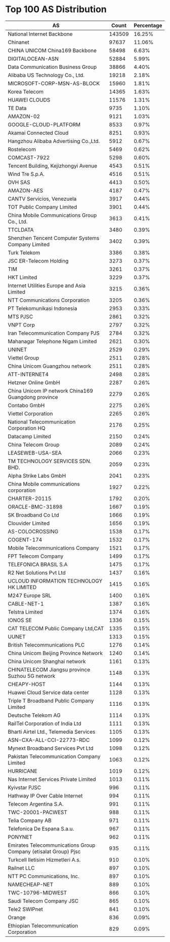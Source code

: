 # Top 100 AS Distribution
| AS | Count | Percentage |
|----|----|----|
| National Internet Backbone | 143509 | 16.25% |
| Chinanet | 97637 | 11.06% |
| CHINA UNICOM China169 Backbone | 58498 | 6.63% |
| DIGITALOCEAN-ASN | 52884 | 5.99% |
| Data Communication Business Group | 38866 | 4.40% |
| Alibaba US Technology Co., Ltd. | 19218 | 2.18% |
| MICROSOFT-CORP-MSN-AS-BLOCK | 15960 | 1.81% |
| Korea Telecom | 14365 | 1.63% |
| HUAWEI CLOUDS | 11576 | 1.31% |
| TE Data | 9735 | 1.10% |
| AMAZON-02 | 9121 | 1.03% |
| GOOGLE-CLOUD-PLATFORM | 8533 | 0.97% |
| Akamai Connected Cloud | 8251 | 0.93% |
| Hangzhou Alibaba Advertising Co.,Ltd. | 5912 | 0.67% |
| Rostelecom | 5469 | 0.62% |
| COMCAST-7922 | 5298 | 0.60% |
| Tencent Building, Kejizhongyi Avenue | 4543 | 0.51% |
| Wind Tre S.p.A. | 4516 | 0.51% |
| OVH SAS | 4413 | 0.50% |
| AMAZON-AES | 4187 | 0.47% |
| CANTV Servicios, Venezuela | 3917 | 0.44% |
| TOT Public Company Limited | 3901 | 0.44% |
| China Mobile Communications Group Co., Ltd. | 3613 | 0.41% |
| TTCLDATA | 3480 | 0.39% |
| Shenzhen Tencent Computer Systems Company Limited | 3402 | 0.39% |
| Turk Telekom | 3386 | 0.38% |
| JSC ER-Telecom Holding | 3273 | 0.37% |
| TIM | 3261 | 0.37% |
| HKT Limited | 3229 | 0.37% |
| Internet Utilities Europe and Asia Limited | 3215 | 0.36% |
| NTT Communications Corporation | 3205 | 0.36% |
| PT Telekomunikasi Indonesia | 2953 | 0.33% |
| MTS PJSC | 2861 | 0.32% |
| VNPT Corp | 2797 | 0.32% |
| Iran Telecommunication Company PJS | 2784 | 0.32% |
| Mahanagar Telephone Nigam Limited | 2621 | 0.30% |
| UNINET | 2529 | 0.29% |
| Viettel Group | 2511 | 0.28% |
| China Unicom Guangzhou network | 2511 | 0.28% |
| ATT-INTERNET4 | 2498 | 0.28% |
| Hetzner Online GmbH | 2287 | 0.26% |
| China Unicom IP network China169 Guangdong province | 2279 | 0.26% |
| Contabo GmbH | 2275 | 0.26% |
| Viettel Corporation | 2265 | 0.26% |
| National Telecommunication Corporation HQ | 2176 | 0.25% |
| Datacamp Limited | 2150 | 0.24% |
| China Telecom Group | 2089 | 0.24% |
| LEASEWEB-USA-SEA | 2066 | 0.23% |
| TM TECHNOLOGY SERVICES SDN. BHD. | 2059 | 0.23% |
| Alpha Strike Labs GmbH | 2041 | 0.23% |
| China Mobile communications corporation | 1927 | 0.22% |
| CHARTER-20115 | 1792 | 0.20% |
| ORACLE-BMC-31898 | 1667 | 0.19% |
| SK Broadband Co Ltd | 1666 | 0.19% |
| Clouvider Limited | 1656 | 0.19% |
| AS-COLOCROSSING | 1538 | 0.17% |
| COGENT-174 | 1532 | 0.17% |
| Mobile Telecommunications Company | 1521 | 0.17% |
| FPT Telecom Company | 1499 | 0.17% |
| TELEFONICA BRASIL S.A | 1475 | 0.17% |
| R2 Net Solutions Pvt Ltd | 1437 | 0.16% |
| UCLOUD INFORMATION TECHNOLOGY HK LIMITED | 1415 | 0.16% |
| M247 Europe SRL | 1400 | 0.16% |
| CABLE-NET-1 | 1387 | 0.16% |
| Telstra Limited | 1374 | 0.16% |
| IONOS SE | 1336 | 0.15% |
| CAT TELECOM Public Company Ltd,CAT | 1335 | 0.15% |
| UUNET | 1313 | 0.15% |
| British Telecommunications PLC | 1276 | 0.14% |
| China Unicom Beijing Province Network | 1240 | 0.14% |
| China Unicom Shanghai network | 1161 | 0.13% |
| CHINATELECOM Jiangsu province Suzhou 5G network | 1148 | 0.13% |
| CHEAPY-HOST | 1144 | 0.13% |
| Huawei Cloud Service data center | 1128 | 0.13% |
| Triple T Broadband Public Company Limited | 1116 | 0.13% |
| Deutsche Telekom AG | 1114 | 0.13% |
| RailTel Corporation of India Ltd | 1111 | 0.13% |
| Bharti Airtel Ltd., Telemedia Services | 1105 | 0.13% |
| ASN-CXA-ALL-CCI-22773-RDC | 1099 | 0.12% |
| Mynext Broadband Services Pvt Ltd | 1098 | 0.12% |
| Pakistan Telecommunication Company Limited | 1063 | 0.12% |
| HURRICANE | 1019 | 0.12% |
| Nas Internet Services Private Limited | 1013 | 0.11% |
| Kyivstar PJSC | 996 | 0.11% |
| Hathway IP Over Cable Internet | 994 | 0.11% |
| Telecom Argentina S.A. | 991 | 0.11% |
| TWC-20001-PACWEST | 988 | 0.11% |
| Telia Company AB | 971 | 0.11% |
| Telefonica De Espana S.a.u. | 967 | 0.11% |
| PONYNET | 962 | 0.11% |
| Emirates Telecommunications Group Company (etisalat Group) Pjsc | 935 | 0.11% |
| Turkcell Iletisim Hizmetleri A.s. | 910 | 0.10% |
| Railnet LLC | 897 | 0.10% |
| NTT PC Communications, Inc. | 897 | 0.10% |
| NAMECHEAP-NET | 889 | 0.10% |
| TWC-10796-MIDWEST | 866 | 0.10% |
| Saudi Telecom Company JSC | 865 | 0.10% |
| Tele2 SWIPnet | 841 | 0.10% |
| Orange | 836 | 0.09% |
| Ethiopian Telecommunication Corporation | 829 | 0.09% |
